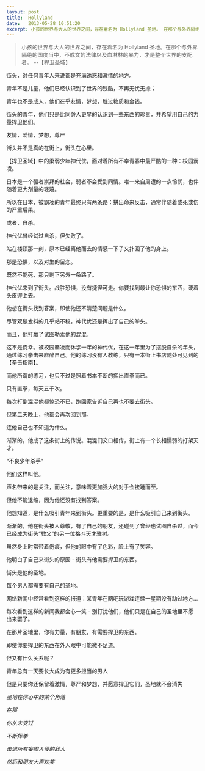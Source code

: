 ```yaml
---
layout: post
title:  Hollyland
date:   2013-05-28 10:51:20
excerpt: 小孩的世界与大人的世界之间，存在着名为 Hollyland 圣地。 在那个与外界隔绝的国度当中，不成文的法律以及血淋林的暴力，才是整个世界的支配者。 --【捍卫圣域】
---
```

>小孩的世界与大人的世界之间，存在着名为 Hollyland 圣地。在那个与外界隔绝的国度当中，不成文的法律以及血淋林的暴力，才是整个世界的支配者。        --【捍卫圣域】

街头，对任何青年人来说都是充满诱惑和激情的地方。

青年不是儿童，他们已经认识到了世界的残酷，不再无忧无虑；

青年也不是成人，他们在乎友情，梦想，胜过物质和金钱。

街头的青年，他们只是比同龄人更早的认识到一些东西的珍贵，并希望用自己的力量捍卫他们。

友情，爱情，梦想，尊严

街头并不是真的在街上，街头在心里。

【捍卫圣域】中的柔弱少年神代优，面对着所有不幸青春中最严酷的一种：校园霸凌。

日本是一个强者崇拜的社会，弱者不会受到同情。唯一来自周遭的一点怜悯，也伴随着更大剂量的轻蔑。

所以在日本，被霸凌的青年最终只有两条路：拼出命来反击，通常伴随着或死或伤的严重后果。

或者，自杀。

神代优曾经试过自杀，但失败了。

站在楼顶那一刻，原本已经离他而去的情感一下子又扑回了他的身上。

那是恐惧，以及对生的留恋。

既然不能死，那只剩下另外一条路了。

神代优来到了街头。战胜恐惧，没有捷径可走。你要找到最让你恐惧的东西，硬着头皮迎上去。

他想在街头找到答案，即使他还不清楚问题是什么。

尽管双腿发抖的几乎站不稳，神代优还是挥出了自己的拳头。

而且，他打赢了试图勒索他的混混。

这不是侥幸。被校园霸凌而休学一年的神代优，在这一年里为了摆脱自杀的年头，通过练习拳击来麻醉自己。他的练习没有人教练，只有一本街上书店随处可见到的【拳击指南】。

而他所谓的练习，也只不过是照着书本不断的挥出直拳而已。

只有直拳，每天五千次。

每次打倒混混他都惊恐不已，跑回家告诉自己再也不要去街头。

但第二天晚上，他都会再次回到那。

连他自己也不知道为什么。

渐渐的，他成了这条街上的传说。混混们交口相传，街上有一个长相懦弱的打架天才。

“不良少年杀手”

他们这样叫他。

声名带来的是关注，而关注，意味着更加强大的对手会接踵而至。

但他不能退缩，因为他还没有找到答案。

他想知道，是什么吸引青年来到街头。更重要的是，是什么吸引自己来到街头。

渐渐的，他在街头被人尊敬，有了自己的朋友，还碰到了曾经也试图自杀过，而今已经成为街头“教父”的另一位格斗天才雅树。

虽然身上时常带着伤痕，但他的眼中有了色彩，脸上有了笑容。

他明白了自己来街头的原因 - 街头有他需要捍卫的东西。

街头是他的圣地。

每个男人都需要有自己的圣地。

网络新闻中经常看到这样的报道：某青年在网吧玩游戏连续一星期没有动过地方...

每次看到这样的新闻我都会心一笑 - 别打扰他们，他们只是在自己的圣地里不愿出来罢了。

在那片圣地里，你有力量，有朋友，有需要捍卫的东西。

即使你要捍卫的东西在外人眼中可能微不足道。

但又有什么关系呢？

青年总有一天要长大成为有更多担当的男人

但是只要你还保留着激情，尊严和梦想，并愿意捍卫它们，圣地就不会消失

*圣地在你心中的某个角落*

*在那*

*你从未变过*

*不断挥拳*

*击退所有妄图入侵的敌人*

*然后和朋友大声欢笑*
